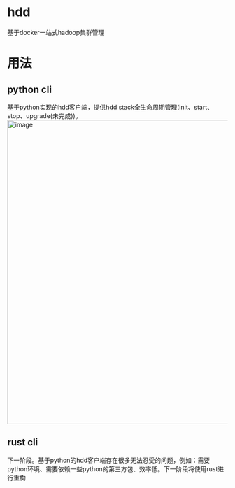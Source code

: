 # hdd
基于docker一站式hadoop集群管理

# 用法
## python cli
基于python实现的hdd客户端，提供hdd stack全生命周期管理(init、start、stop、upgrade(未完成))。<br/>
<img width="696" alt="image" src="https://user-images.githubusercontent.com/77819741/203190961-ec77143a-107b-4be2-af32-2e9d47fcc189.png">

## rust cli
下一阶段。基于python的hdd客户端存在很多无法忍受的问题，例如：需要python环境、需要依赖一些python的第三方包、效率低。下一阶段将使用rust进行重构
